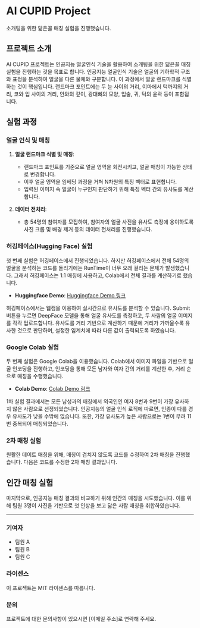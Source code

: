 # AI CUPID Project

소개팅을 위한 닮은꼴 매칭 실험을 진행했습니다.

## 프로젝트 소개

AI CUPID 프로젝트는 인공지능 얼굴인식 기술을 활용하여 소개팅을 위한 닮은꼴 매칭 실험을 진행하는 것을 목표로 합니다. 인공지능 얼굴인식 기술은 얼굴의 기하학적 구조와 표정을 분석하여 얼굴을 다른 물체와 구분합니다. 이 과정에서 얼굴 랜드마크를 식별하는 것이 핵심입니다. 랜드마크 포인트에는 두 눈 사이의 거리, 이마에서 턱까지의 거리, 코와 입 사이의 거리, 안와의 깊이, 광대뼈의 모양, 입술, 귀, 턱의 윤곽 등이 포함됩니다.

## 실험 과정

### 얼굴 인식 및 매칭

1. **얼굴 랜드마크 식별 및 매칭**:
    - 랜드마크 포인트를 기준으로 얼굴 영역을 회전시키고, 얼굴 매칭이 가능한 상태로 변경합니다.
    - 이후 얼굴 영역을 임베딩 과정을 거쳐 N차원의 특징 벡터로 표현합니다.
    - 입력된 이미지 속 얼굴이 누구인지 판단하기 위해 특징 벡터 간의 유사도를 계산합니다.

2. **데이터 전처리**:
    - 총 54명의 참여자를 모집하여, 참여자의 얼굴 사진을 유사도 측정에 용이하도록 사진 크롭 및 배경 제거 등의 데이터 전처리를 진행했습니다.

### 허깅페이스(Hugging Face) 실험

첫 번째 실험은 허깅페이스에서 진행되었습니다. 하지만 허깅페이스에서 전체 54명의 얼굴을 분석하는 코드를 돌리기에는 RunTime이 너무 오래 걸리는 문제가 발생했습니다. 그래서 허깅페이스는 1:1 매칭에 사용하고, Colab에서 전체 결과를 계산하기로 했습니다.

- **Huggingface Demo**:
  [Huggingface Demo 링크](https://huggingface.co/spaces/suinY00N/CupidAI)

허깅페이스에서는 웹캠을 이용하여 실시간으로 유사도를 분석할 수 있습니다. Submit 버튼을 누르면 DeepFace 모델을 통해 얼굴 유사도를 측정하고, 두 사람의 얼굴 이미지를 각각 업로드합니다. 유사도를 거리 기반으로 계산하기 때문에 거리가 가까울수록 유사한 것으로 판단하며, 설정한 임계치에 따라 다른 값이 출력되도록 하였습니다.

### Google Colab 실험

두 번째 실험은 Google Colab을 이용했습니다. Colab에서 이미지 파일을 기반으로 얼굴 인코딩을 진행하고, 인코딩을 통해 모든 남자와 여자 간의 거리를 계산한 후, 거리 순으로 매칭을 수행했습니다.

- **Colab Demo**:
  [Colab Demo 링크](https://colab.research.google.com/drive/1048h_3ziEUErCaq3Sdn0TzB2OGeo9Xr_?usp=sharing)

1차 실험 결과에서는 모든 남성과의 매칭에서 외국인인 여자 8번과 9번이 가장 유사하지 않은 사람으로 선정되었습니다. 인공지능의 얼굴 인식 로직에 따르면, 인종이 다를 경우 유사도가 낮을 수밖에 없습니다. 또한, 가장 유사도가 높은 사람으로는 1번이 무려 11번 중복되어 매칭되었습니다.

### 2차 매칭 실험

원활한 데이트 매칭을 위해, 매칭이 겹치지 않도록 코드를 수정하여 2차 매칭을 진행했습니다. 다음은 코드를 수정한 2차 매칭 결과입니다.

## 인간 매칭 실험

마지막으로, 인공지능 매칭 결과와 비교하기 위해 인간의 매칭을 시도했습니다. 이를 위해 팀원 3명이 사진을 기반으로 첫 인상을 보고 닮은 사람 매칭을 취합하였습니다.

---

### 기여자

- 팀원 A
- 팀원 B
- 팀원 C

### 라이센스

이 프로젝트는 MIT 라이센스를 따릅니다.

### 문의

프로젝트에 대한 문의사항이 있으시면 [이메일 주소]로 연락해 주세요.

